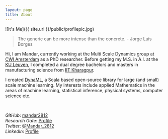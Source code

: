 ```yaml
---
layout: page
title: About
---
```


![It's Me]({{ site.url }}/public/profilepic.jpg)

> The generic can be more intense than the concrete. - Jorge Luis Borges

Hi, I am Mandar, currently working at the Multi Scale Dynamics group at [CWI Amsterdam](http://www.cwi.nl/) as a PhD researcher. Before getting my M.S. in A.I. at the [KU Leuven](https://www.kuleuven.be/kuleuven/), I completed a dual degree bachelors and masters in manufacturing science from [IIT Kharagpur](http://www.iitkgp.ac.in/).

I created [DynaML](http://mandar2812.github.io/DynaML/), a Scala based open-source library for large (and small) scale machine learning. My interests include applied Mathematics in the areas of machine learning, statistical inference, physical systems, computer science etc.

<br/>

_GitHub_: [mandar2812](https://github.com/mandar2812) <br/>
_Research Gate_: [Profile](https://www.researchgate.net/profile/Mandar_Chandorkar) <br/>
_Twitter_: [@Mandar\_2812](https://twitter.com/Mandar_2812) <br/>
_LinkedIn_: [Profile](https://www.linkedin.com/in/mandarchandorkar) <br/>

